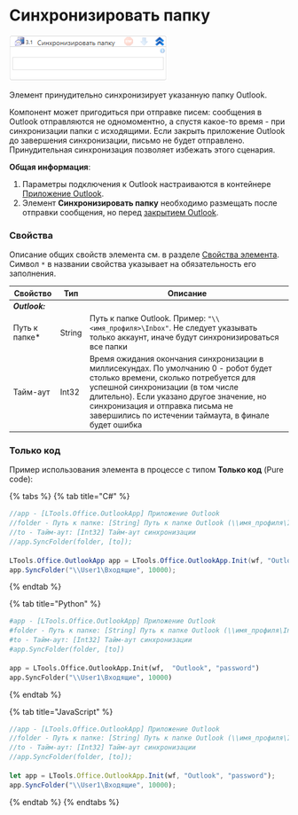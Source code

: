 # Синхронизировать папку

![](<../../../.gitbook/assets/attach_outlook.png>)

Элемент принудительно синхронизирует указанную папку Outlook. 

Компонент может пригодиться при отправке писем: сообщения в Outlook отправляются не одномоментно, а спустя какое-то время - при синхронизации папки с исходящими. Если закрыть приложение Outlook до завершения синхронизации, письмо не будет отправлено. Принудительная синхронизация позволяет избежать этого сценария.

**Общая информация**:
1. Параметры подключения к Outlook настраиваются в контейнере [Приложение Outlook](https://docs.primo-rpa.ru/primo-rpa/g_elements/el_basic/els_outlook/el_outlook_app).
2. Элемент **Синхронизировать папку** необходимо размещать после отправки сообщения, но перед [закрытием Outlook](https://docs.primo-rpa.ru/primo-rpa/g_elements/el_basic/els_outlook/el_outlook_close). 

### Свойства
Описание общих свойств элемента см. в разделе [Свойства элемента](https://docs.primo-rpa.ru/primo-rpa/primo-studio/process/elements#svoistva-elementa).\
Символ `*` в названии свойства указывает на обязательность его заполнения.

| Свойство             | Тип                   | Описание                                      |
| -------------------- | --------------------- | --------------------------------------------- |
| ***Outlook:*** | |  |
| Путь к папке\*       | String                | Путь к папке Outlook. Пример: `"\\<имя_профиля>\Inbox"`. Не следует указывать только аккаунт, иначе будут синхронизироваться все папки |
| Тайм-аут             | Int32                 | Время ожидания окончания синхронизации в миллисекундах. По умолчанию 0 - робот будет столько времени, сколько потребуется для успешной синхронизации (в том числе длительно). Если указано другое значение, но синхронизация и отправка письма не завершились по истечении таймаута, в финале будет ошибка |

### Только код
Пример использования элемента в процессе с типом **Только код** (Pure code):
  
{% tabs %}
{% tab title="C#" %}
```csharp
//app - [LTools.Office.OutlookApp] Приложение Outlook
//folder - Путь к папке: [String] Путь к папке Outlook (\\имя_профиля\Inbox)
//to - Тайм-аут: [Int32] Тайм-аут синхронизации
//app.SyncFolder(folder, [to]);
		
LTools.Office.OutlookApp app = LTools.Office.OutlookApp.Init(wf, "Outlook", "password");
app.SyncFolder("\\User1\Входящие", 10000);
```
{% endtab %}

{% tab title="Python" %}
```python
#app - [LTools.Office.OutlookApp] Приложение Outlook
#folder - Путь к папке: [String] Путь к папке Outlook (\\имя_профиля\Inbox)
#to - Тайм-аут: [Int32] Тайм-аут синхронизации
#app.SyncFolder(folder, [to])
		
app = LTools.Office.OutlookApp.Init(wf,  "Outlook", "password")
app.SyncFolder("\\User1\Входящие", 10000)
```
{% endtab %}

{% tab title="JavaScript" %}
```javascript
//app - [LTools.Office.OutlookApp] Приложение Outlook
//folder - Путь к папке: [String] Путь к папке Outlook (\\имя_профиля\Inbox)
//to - Тайм-аут: [Int32] Тайм-аут синхронизации
//app.SyncFolder(folder, [to]);
		
let app = LTools.Office.OutlookApp.Init(wf, "Outlook", "password");
app.SyncFolder("\\User1\Входящие", 10000);
```
{% endtab %}
{% endtabs %}



